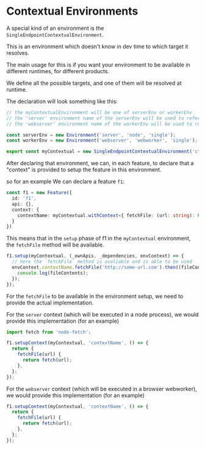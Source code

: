 # Contextual Environments

A special kind of an environment is the `SingleEndpointContextualEnvironment`.

This is an environment which doesn't know in dev time to which target it resolves.

The main usage for this is if you want your environment to be available in different runtimes, for different products.

We define all the possible targets, and one of them will be resolved at runtime.

The declaration will look something like this:

```ts
// the myContextualEnvironment will be one of serverEnv or workerEnv
// the 'server' environment name of the serverEnv will be used to reference the "'ctx' environment when it's resolved to the 'server' context", which will cause engineer to execute in a node process
// the 'webserver' environment name of the workerEnv will be used to reference the "'ctx' environment when it's resolved to the 'webserver' context", which will cause engineer to bundle the code for this environment, and load it in the browser

const serverEnv = new Environment('server', 'node', 'single');
const workerEnv = new Environment('webserver', 'webworker', 'single');

export const myContextual = new SingleEndpointContextualEnvironment('ctx', [serverEnv, workerEnv]);
```

After declaring that environment, we can, in each feature, to declare that a "context" is provided to setup the feature in this environment.

so for an example We can declare a feature `f1`:

```ts
const f1 = new Feature({
  id: 'f1',
  api: {},
  context: {
    contextName: myContextual.withContext<{ fetchFile: (url: string): Promise<string> }>()
  }
})
```

This means that in the `setup` phase of f1 in the `myContextual` environment, the `fetchFile` method will be available.

```ts
f1.setup(myContextual, (_ownApis, _dependencies, envContext) => {
  // here the `fetchFile` method is avaliable and is able to be used
  envContext.contextName.fetchFile('http://some-url.com').then((fileContents) => {
    console.log(fileContents);
  });
});
```

For the `fetchFile` to be available in the environment setup, we need to provide the actual implementation.

For the `server` context (which will be executed in a node process), we would provide this implementation (for an example)

```ts
import fetch from 'node-fetch';

f1.setupContext(myContextual, 'contextName', () => {
  return {
    fetchFile(url) {
      return fetch(url);
    },
  };
});
```

For the `webserver` context (which will be executed in a browser webworker), we would provide this implementation (for an example)

```ts
f1.setupContext(myContextual, 'contextName', () => {
  return {
    fetchFile(url) {
      return fetch(url);
    },
  };
});
```
